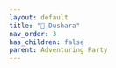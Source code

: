 ```yaml
---
layout: default
title: "🤷 Dushara"
nav_order: 3
has_children: false
parent: Adventuring Party
---
```

